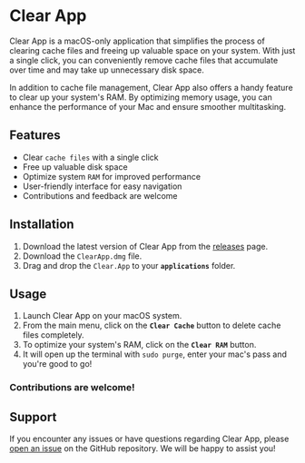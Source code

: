 # Clear App

Clear App is a macOS-only application that simplifies the process of clearing cache files and freeing up valuable space on your system. With just a single click, you can conveniently remove cache files that accumulate over time and may take up unnecessary disk space.

In addition to cache file management, Clear App also offers a handy feature to clear up your system's RAM. By optimizing memory usage, you can enhance the performance of your Mac and ensure smoother multitasking.

## Features

- Clear `cache files` with a single click
- Free up valuable disk space
- Optimize system `RAM` for improved performance
- User-friendly interface for easy navigation
- Contributions and feedback are welcome

## Installation

1. Download the latest version of Clear App from the [releases](https://github.com/awmie/ClearApp/releases/tag/v1.0.0) page.
2. Download the `ClearApp.dmg` file.
3. Drag and drop the `Clear.App` to your **`applications`** folder.

## Usage

1. Launch Clear App on your macOS system.
2. From the main menu, click on the **`Clear Cache`** button to delete cache files completely.
3. To optimize your system's RAM, click on the **`Clear RAM`** button.
4. It will open up the terminal with `sudo purge`, enter your mac's pass and you're good to go!

### Contributions are welcome!

## Support

If you encounter any issues or have questions regarding Clear App, please [open an issue](https://github.com/awmie/ClearApp/issues) on the GitHub repository. We will be happy to assist you!


